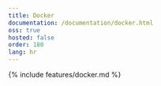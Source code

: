 ```yaml
---
title: Docker
documentation: /documentation/docker.html
oss: true
hosted: false
order: 180
lang: hr
---
```


{% include features/docker.md %}
